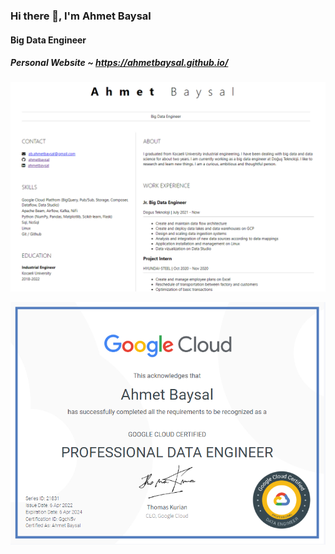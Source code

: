 ### Hi there 👋, I'm Ahmet Baysal
#### Big Data Engineer
##### Personal Website ~ https://ahmetbaysal.github.io/
![Big Data Engineer](https://github.com/ahmetbaysal/ahmetbaysal/blob/main/resume-website.png)

![Google Cloud Professional Data Engineer](https://github.com/ahmetbaysal/ahmetbaysal/blob/main/gcp-certified.PNG)

